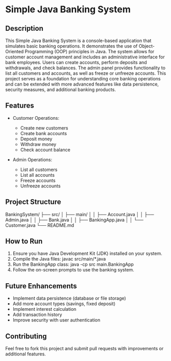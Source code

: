 # Simple Java Banking System

## Description

This Simple Java Banking System is a console-based application that simulates basic banking operations. It demonstrates the use of Object-Oriented Programming (OOP) principles in Java. The system allows for customer account management and includes an administrative interface for bank employees. Users can create accounts, perform deposits and withdrawals, and check balances. The admin panel provides functionality to list all customers and accounts, as well as freeze or unfreeze accounts. This project serves as a foundation for understanding core banking operations and can be extended with more advanced features like data persistence, security measures, and additional banking products.

## Features

- Customer Operations:
  - Create new customers
  - Create bank accounts
  - Deposit money
  - Withdraw money
  - Check account balance

- Admin Operations:
  - List all customers
  - List all accounts
  - Freeze accounts
  - Unfreeze accounts

## Project Structure

BankingSystem/
├── src/
│   ├── main/
│   │   ├── Account.java
│   │   ├── Admin.java
│   │   ├── Bank.java
│   │   ├── BankingApp.java
│   │   └── Customer.java
└── README.md

## How to Run

1. Ensure you have Java Development Kit (JDK) installed on your system.
2. Compile the Java files:
  javac src/main/*.java
3. Run the BankingApp class:
  java -cp src main.BankingApp
4. Follow the on-screen prompts to use the banking system.

## Future Enhancements

- Implement data persistence (database or file storage)
- Add more account types (savings, fixed deposit)
- Implement interest calculation
- Add transaction history
- Improve security with user authentication

## Contributing

Feel free to fork this project and submit pull requests with improvements or additional features.
